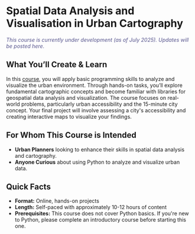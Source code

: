 # Spatial Data Analysis and Visualisation in Urban Cartography

<p style="color:#58568E; font-style:italic">This course is currently under development (as of July 2025). Updates will be posted here.</p>

## What You’ll Create & Learn

In this [course](https://bella-mir.github.io/urbanCartoPy/intro.html), you will apply basic programming skills to analyze and visualize the urban environment. Through hands-on tasks, you’ll explore fundamental cartographic concepts and become familiar with libraries for geospatial data analysis and visualization. The course focuses on real-world problems, particularly urban accessibility and the 15-minute city concept. Your final project will involve assessing a city's accessibility and creating interactive maps to visualize your findings.

## For Whom This Course is Intended

- **Urban Planners** looking to enhance their skills in spatial data analysis and cartography.
- **Anyone Curious** about using Python to analyze and visualize urban data.

## Quick Facts

- **Format:** Online, hands-on projects
- **Length:** Self-paced with approximately 10-12 hours of content
- **Prerequisites:** This course does not cover Python basics. If you're new to Python, please complete an introductory course before starting this one.
